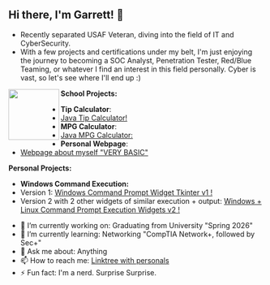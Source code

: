 ## Hi there, I'm Garrett! 👋

- Recently separated USAF Veteran, diving into the field of IT and CyberSecurity.
- With a few projects and certifications under my belt, I'm just enjoying the journey to becoming a SOC Analyst, Penetration Tester, Red/Blue Teaming, or whatever I find an interest in this field personally. Cyber is vast, so let's see where I'll end up :)

<img align ="left" width ="100" height = "100" src = "https://github.com/user-attachments/assets/096dac3d-3925-4b0c-863f-03561187c578">


**School Projects:**
- __Tip Calculator__:
- [Java Tip Calculator!](https://github.com/GarrettCook115/Pric-Tax-Calculator/blob/main/Assignment1B.java)
- __MPG Calculator__:
- [Java MPG Calculator:](https://github.com/GarrettCook115/MPG-Calculator/tree/main)
- __Personal Webpage__:
- [Webpage about myself "VERY BASIC"](https://github.com/GarrettCook115/Web-Development-Project)

  
**Personal Projects:**
- __Windows Command Execution:__
- Version 1:
[Windows Command Prompt Widget Tkinter v1 !](https://github.com/GarrettCook115/App-1)
- Version 2 with 2 other widgets of similar execution + output:
[Windows + Linux Command Prompt Execution Widgets v2 !](https://github.com/GarrettCook115/WebSite-Command-Prompt-Execution-APPS)

<!--
**GarrettCook115/GarrettCook115** is a ✨ _special_ ✨ repository because its `README.md` (this file) appears on your GitHub profile.

Here are some ideas to get you started:

- 🔭 I’m currently working on ...
- 🌱 I’m currently learning ...
- 👯 I’m looking to collaborate on ...
- 🤔 I’m looking for help with ...
- 💬 Ask me about ...
- 📫 How to reach me: ...
- 😄 Pronouns: ...
- ⚡ Fun fact: ...
-->


- 🔭 I’m currently working on: Graduating from University "Spring 2026"
- 🌱 I’m currently learning: Networking "CompTIA Network+, followed by Sec+"
- 💬 Ask me about: Anything
- 📫 How to reach me: [Linktree with personals](https://linktr.ee/GarrettCook115)
- ⚡ Fun fact: I'm a nerd. Surprise Surprise. 
